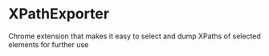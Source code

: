 # XPathExporter
Chrome extension that makes it easy to select and dump XPaths of selected elements for further use
